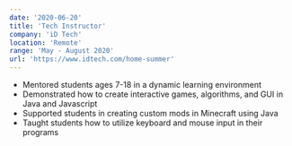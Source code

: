 ```yaml
---
date: '2020-06-20'
title: 'Tech Instructor'
company: 'iD Tech'
location: 'Remote'
range: 'May - August 2020'
url: 'https://www.idtech.com/home-summer'
---
```


- Mentored students ages 7-18 in a dynamic learning environment
- Demonstrated how to create interactive games, algorithms, and GUI in Java and Javascript
- Supported students in creating custom mods in Minecraft using Java
- Taught students how to utilize keyboard and mouse input in their programs

